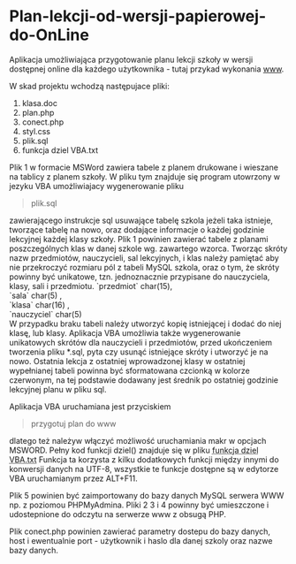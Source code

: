 # Plan-lekcji-od-wersji-papierowej-do-OnLine

<p>
Aplikacja umożliwiająca przygotowanie planu lekcji szkoły 
w wersji dostępnej online dla każdego użytkownika - tutaj przykad wykonania <a href="http://www.nuke.2lo.wlodawa.pl/plan.php" target="_blank">www</a>.
</p>


<p>

W skad projektu wchodzą następujace pliki:
</p>

<ol>
<li> klasa.doc</li>
<li> plan.php</li>
<li> conect.php</li>
<li> styl.css</li>
<li> plik.sql</li>
<li> funkcja dziel VBA.txt</li>
</ol>

<p>
Plik 1 w formacie MSWord zawiera tabele z planem drukowane i wieszane na tablicy z planem szkoły.
W pliku tym znajduje się program utowrzony w jezyku VBA umożliwiajacy wygenerowanie pliku
<blockquote>
    plik.sql
</blockquote> zawierającego instrukcje sql usuwające tabelę szkola jeżeli taka istnieje, tworzące tabelę na nowo, 
oraz dodające informacje o każdej godzinie lekcyjnej każdej klasy szkoły.
Plik 1 powinien zawierać tabele z planami poszczególnych klas w danej szkole wg. zawartego 
wzorca. Tworząc skróty nazw przedmiotów, nauczycieli, sal lekcyjnych, i klas należy pamiętać
aby nie przekroczyć rozmiaru pól z tabeli MySQL szkola, oraz o tym, że skróty powinny być
unikatowe, tzn. jednoznacznie przypisane do nauczyciela, klasy, sali i przedmiotu.
`przedmiot` char(15),<br />
`sala` char(5) ,<br />
`klasa` char(16) ,<br />
`nauczyciel` char(5) <br />
W przypadku braku tabeli należy utworzyć kopię istniejącej i dodać do niej klasę,
lub klasy.
Aplikacja VBA umożliwia także wygenerowanie unikatowych skrótów dla nauczycieli i przedmiotów,
przed ukończeniem tworzenia pliku *.sql, pyta czy usunąć istniejące skróty i utworzyć je na nowo.
Ostatnia lekcja z ostatniej wprowadzonej klasy w ostatniej wypełnianej tabeli powinna 
być sformatowana czcionką w kolorze czerwonym, 
na tej podstawie dodawany jest średnik po ostatniej godzinie lekcyjnej planu w pliku sql.
</p>

<p>
Aplikacja VBA uruchamiana jest przyciskiem <blockquote>
                                               przygotuj plan do www
                                           </blockquote> dlatego też należyw włączyć możliwość
                                           uruchamiania makr w opcjach MSWORD.
Pełny kod funkcji dziel() znajduje się w pliku <abbr title="funkcja dziel VBA.txt">funkcja dziel VBA.txt</abbr>
Funkcja ta korzysta z kilku dodatkowych funkcji między innymi do konwersji danych na UTF-8, wszystkie
te funkcje dostępne są w edytorze VBA uruchamianym przez ALT+F11.
</p>

<p>
Plik 5 powinien być zaimportowany do bazy danych MySQL serwera WWW np. z poziomou PHPMyAdmina.
Pliki 2 3 i 4 powinny być umieszczone i udostepnione do odczytu na serwerze www z obsugą PHP.
</p>
Plik conect.php powinien zawierać parametry dostepu do bazy danych, host i ewentualnie port - użytkownik i haslo dla 
danej szkoly oraz nazwe bazy danych.

